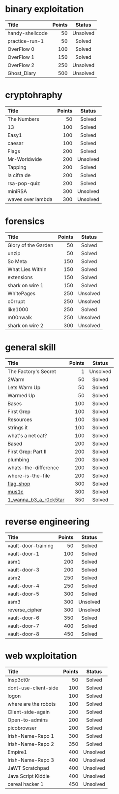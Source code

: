 # binary exploitation

Title	| Points	| Status
:---  |---:     |:---:
handy-shellcode | 50 | Unsolved
practice-run-1 | 50 | Solved
OverFlow 0 | 100 | Solved
OverFlow 1 | 150 | Solved
OverFlow 2 | 250 | Unsolved
Ghost_Diary | 500 | Unsolved

# cryptohraphy

Title	| Points	| Status
:---  |---:     |:---:
The Numbers | 50 | Solved
13 | 100 | Solved
Easy1 | 100 | Solved
caesar | 100 | Solved
Flags | 200 | Solved
Mr-Worldwide | 200 | Unsolved
Tapping | 200 | Solved
la cifra de | 200 | Solved
rsa-pop-quiz | 200 | Solved
miniRSA | 300 | Unsolved
waves over lambda | 300 | Unsolved

# forensics

Title	| Points	| Status
:---  |---:     |:---:
Glory of the Garden | 50 | Solved
unzip | 50 | Solved
So Meta | 150 | Solved
What Lies Within | 150 | Solved
extensions | 150 | Solved
shark on wire 1 | 150 | Solved
WhitePages | 250 | Unsolved
c0rrupt | 250 | Unsolved
like1000 | 250 | Solved
m00nwalk | 250 | Unsolved
shark on wire 2 | 300 | Unsolved

# general skill

Title	| Points	| Status
:---  |---:     |:---:
The Factory's Secret | 1 | Unsolved
2Warm | 50 | Solved
Lets Warm Up | 50 | Solved
Warmed Up | 50 | Solved
Bases | 100 | Solved
First Grep | 100 | Solved
Resources | 100 | Solved
strings it |100	| Solved
what's a net cat? | 100 | Solved
Based	| 200	| Solved
First Grep: Part II | 200	| Solved
plumbing |200 | Solved
whats-the-difference | 200 | Solved
where-is-the-file	| 200	| Solved
[flag_shop](https://github.com/arikoi0703/pico2019/tree/master/gerenal%20skill/flag_shop)	| 300	| Solved
[mus1c](https://github.com/arikoi0703/pico2019/tree/master/gerenal%20skill/mus1c) | 300	| Solved
[1_wanna_b3_a_r0ck5tar]((https://github.com/arikoi0703/pico2019/tree/master/gerenal%20skill/1_wanna_b3_a_r0ck5tar)) | 350 | Solved

# reverse engineering

Title	| Points	| Status
:---  |---:     |:---:
vault-door-training | 50 | Solved
vault-door-1 | 100 | Solved
asm1 | 200 | Solved
vault-door-3 | 200 | Solved
asm2 | 250 | Solved
vault-door-4 | 250 | Solved
vault-door-5 | 300 | Solved
asm3 | 300 | Unsolved
reverse_cipher | 300 | Unsolved
vault-door-6 | 350 | Solved
vault-door-7 | 400 | Solved
vault-door-8 | 450 | Solved


# web wxploitation

Title	| Points	| Status
:---  |---:     |:---:
Insp3ct0r | 50 | Solved
dont-use-client-side | 100 | Solved
logon | 100 | Solved
where are the robots | 100 | Solved
Client-side-again | 200 | Solved
Open-to-admins | 200 | Solved
picobrowser | 200 | Solved
Irish-Name-Repo 1 | 300 | Solved
Irish-Name-Repo 2 | 350 | Solved
Empire1 | 400 | Unsolved
Irish-Name-Repo 3 | 400 | Unsolved
JaWT Scratchpad | 400 | Unsolved
Java Script Kiddie | 400 | Unsolved
cereal hacker 1 | 450 | Unsolved
